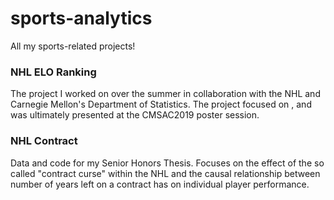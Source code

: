 # sports-analytics
All my sports-related projects! 

### NHL ELO Ranking
The project I worked on over the summer in collaboration with the NHL and Carnegie Mellon's Department of Statistics. The project focused on , and was ultimately presented at the CMSAC2019 poster session. 

### NHL Contract 
Data and code for my Senior Honors Thesis. Focuses on the effect of the so called "contract curse" within the NHL and the causal relationship between number of years left on a contract has on individual player performance. 
